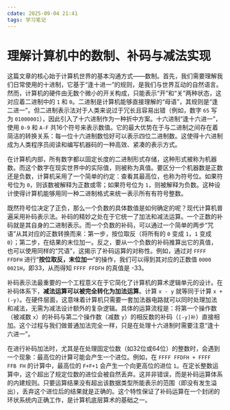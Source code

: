 ```yaml
---
cdate: 2025-09-04 21:41
tags: 学习笔记 
---
```


# 理解计算机中的数制、补码与减法实现

这篇文章的核心始于计算机世界的基本沟通方式——数制。首先，我们需要理解我们日常使用的十进制，它基于“逢十进一”的规则，是我们与世界互动的自然语言。然而，计算机的硬件由无数个微小的开关构成，只能表示“开”和“关”两种状态，这对应着二进制中的 `1` 和 `0`。二进制是计算机能够直接理解的“母语”，其规则是“逢二进一”。但二进制表示法对于人类来说过于冗长且容易出错（例如，数字 `65` 写为 `01000001`），因此引入了十六进制作为一种折中方案。十六进制“逢十六进一”，使用 `0-9` 和 `A-F` 共16个符号来表示数值。它的最大优势在于与二进制之间存在着简洁的转换关系：每一位十六进制数恰好可以表示四位二进制数。这使得十六进制成为人类程序员阅读和编写机器码的一种高效、紧凑的表示方式。

在计算机内部，所有数字都以固定长度的二进制形式存储，这种形式被称为机器数。而这个数字在现实世界中的实际值，则被称为真值。要区分一个机器数是正数还是负数，计算机采用了一个简单的约定：查看其最高位，也称为符号位。如果符号位为 `0`，则该数被解释为正数或零；如果符号位为 `1`，则被解释为负数。这种设计使得计算机能够用同一种二进制格式来统一表示所有有符号整数。

既然符号位决定了正负，那么一个负数的具体数值是如何确定的呢？现代计算机普遍采用补码表示法。补码的精妙之处在于它统一了加法和减法运算。一个正数的补码就是其自身的二进制表示。而一个负数的补码，可以通过一个简单的两步“咒语”从其对应的正数转换而来：第一步，按位取反（将所有的 `0` 变成 `1`，`1` 变成 `0`）；第二步，在结果的末位加一。反之，要从一个负数的补码推算出它的真值，也可以使用同样的“咒语”，这揭示了补码运算的对称性。例如，通过对 `FFFF FFDFH` 进行“**按位取反，末位加一**”的操作，我们可以得到其对应的正数值 `0000 0021H`，即33，从而得知 `FFFF FFDFH` 的真值是 -33。

补码表示法最重要的一个工程意义在于它简化了计算机的算术逻辑单元的设计。在补码体系下，**减法运算可以被完全转化为加法运算**。计算 `x - y` 就等同于计算 `x + (-y)`。在硬件层面，这意味着计算机只需要一套加法器电路就可以同时处理加法和减法，无需为减法设计额外的复杂逻辑。具体的运算流程是：将第一个操作数（被减数 `x`）的补码与第二个操作数（减数 `y`）的相反数的补码（`[-y]补`）直接相加。这个过程与我们做普通加法完全一样，只是在处理十六进制时需要注意“逢十六进一”。

在进行补码加法时，尤其是在处理固定位数（如32位或64位）的整数时，会遇到一个现象：最高位的计算可能会产生一个进位。例如，在 `FFFF FFDFH + FFFF FFB FH` 的计算中，最高位的 `F+F+1` 会产生一个向更高位的进位 `1`。在定长整数运算中，这个超出了规定位数的进位会被自然丢弃。这并非错误，而是补码运算体系的内建规则。只要运算结果没有超出该数据类型所能表示的范围（即没有发生溢出），丢弃这个进位后的结果就是正确的。这个特性保证了补码运算在一个封闭的环状系统内正确工作，是计算机底层算术的基础之一。
